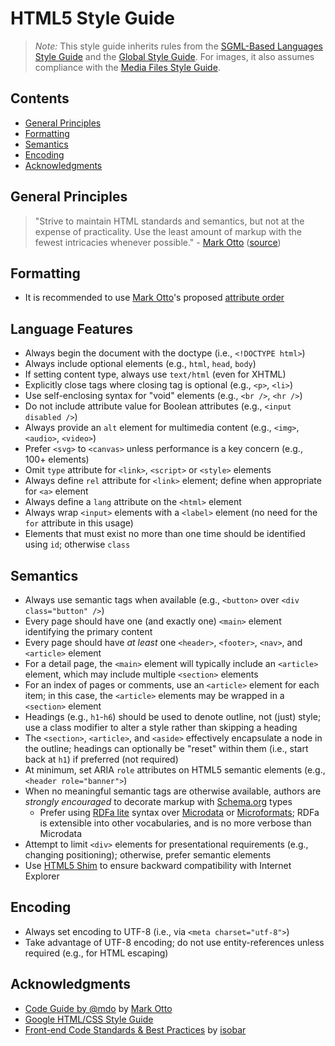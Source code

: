 # HTML5 Style Guide

> *Note:* This style guide inherits rules from the [SGML-Based Languages Style Guide](./README.md) and the [Global Style Guide](../README.md). For images, it also assumes compliance with the [Media Files Style Guide](../Media%20Files/README.md).

## Contents
- [General Principles](#general-principles)
- [Formatting](#formatting)
- [Semantics](#semantics)
- [Encoding](#encoding)
- [Acknowledgments](#acknowledgments)

## General Principles
> "Strive to maintain HTML standards and semantics, but not at the expense of practicality. Use the least amount of markup with the fewest intricacies whenever possible." - [Mark Otto](http://markdotto.com/about/) ([source](http://mdo.github.io/code-guide/#html-practicality))

## Formatting
- It is recommended to use [Mark Otto](http://markdotto.com/about/)'s proposed [attribute order](http://mdo.github.io/code-guide/#html-attribute-order)

## Language Features
- Always begin the document with the doctype (i.e., `<!DOCTYPE html>`)
- Always include optional elements (e.g., `html`, `head`, `body`)
- If setting content type, always use `text/html` (even for XHTML)
- Explicitly close tags where closing tag is optional (e.g., `<p>`, `<li>`)
- Use self-enclosing syntax for "void" elements (e.g., `<br />`, `<hr />`)
- Do not include attribute value for Boolean attributes (e.g., `<input disabled />`)
- Always provide an `alt` element for multimedia content (e.g., `<img>`, `<audio>`, `<video>`)
- Prefer `<svg>` to `<canvas>` unless performance is a key concern (e.g., 100+ elements)
- Omit `type` attribute for `<link>`, `<script>` or `<style>` elements
- Always define `rel` attribute for `<link>` element; define when appropriate for `<a>` element
- Always define a `lang` attribute on the `<html>` element
- Always wrap `<input>` elements with a `<label>` element (no need for the `for` attribute in this usage)
- Elements that must exist no more than one time should be identified using `id`; otherwise `class`

## Semantics
- Always use semantic tags when available (e.g., `<button>` over `<div class="button" />`)
- Every page should have one (and exactly one) `<main>` element identifying the primary content
- Every page should have *at least* one `<header>`, `<footer>`, `<nav>`, and `<article>` element
- For a detail page, the `<main>` element will typically include an `<article>` element, which may include multiple `<section>` elements
- For an index of pages or comments, use an `<article>` element for each item; in this case, the `<article>` elements may be wrapped in a `<section>` element
- Headings (e.g., `h1`-`h6`) should be used to denote outline, not (just) style; use a class modifier to alter a style rather than skipping a heading
- The `<section>`, `<article>`, and `<aside>` effectively encapsulate a node in the outline; headings can optionally be "reset" within them (i.e., start back at `h1`) if preferred (not required)
- At minimum, set ARIA `role` attributes on HTML5 semantic elements (e.g., `<header role="banner">`)
- When no meaningful semantic tags are otherwise available, authors are *strongly encouraged* to decorate markup with [Schema.org](http://schema.org) types
  - Prefer using [RDFa lite](http://rdfa.info/) syntax over [Microdata](http://www.w3.org/TR/microdata/) or [Microformats](http://microformats.org/); RDFa is extensible into other vocabularies, and is no more verbose than Microdata
- Attempt to limit `<div>` elements for presentational requirements (e.g., changing positioning); otherwise, prefer semantic elements
- Use [HTML5 Shim](https://github.com/aFarkas/html5shiv) to ensure backward compatibility with Internet Explorer

## Encoding
- Always set encoding to UTF-8 (i.e., via `<meta charset="utf-8">`)
- Take advantage of UTF-8 encoding; do not use entity-references unless required (e.g., for HTML escaping)

## Acknowledgments
- [Code Guide by @mdo](http://mdo.github.io/code-guide/) by [Mark Otto](http://markdotto.com/about/)
- [Google HTML/CSS Style Guide](http://google-styleguide.googlecode.com/svn/trunk/htmlcssguide.xml)
- [Front-end Code Standards & Best Practices](http://isobar-idev.github.io/code-standards/) by [isobar](http://www.isobar.com/)
